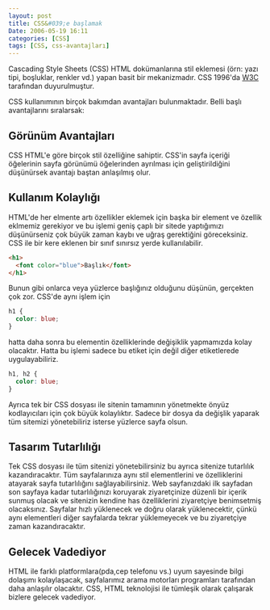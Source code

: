 ```yaml
---
layout: post
title: CSS&#039;e başlamak
Date: 2006-05-19 16:11
categories: [CSS]
tags: [CSS, css-avantajları]
---
```


Cascading Style Sheets (CSS) HTML dokümanlarına stil eklemesi (örn: yazı tipi, boşluklar, renkler vd.) yapan basit bir mekanizmadır. CSS 1996'da
[W3C][] tarafından duyurulmuştur.

CSS kullanımının birçok bakımdan
avantajları bulunmaktadır. Belli başlı avantajlarını sıralarsak:

## Görünüm Avantajları

CSS HTML'e göre birçok stil özelliğine sahiptir. CSS'in sayfa içeriği
öğelerinin sayfa görünümü öğelerinden ayrılması için geliştirildiğini
düşünürsek avantajı baştan anlaşılmış olur.

## Kullanım Kolaylığı

HTML'de her elmente artı özellikler eklemek için başka bir element ve
özellik eklmemiz gerekiyor ve bu işlemi geniş çaplı bir sitede yaptığımızı
düşünürseniz çok büyük zaman kaybı ve uğraş gerektiğini göreceksiniz. CSS ile bir kere eklenen bir sınıf sınırsız yerde kullanılabilir.

```html
<h1>
  <font color="blue">Başlık</font>
</h1>
```

Bunun gibi onlarca veya yüzlerce başlığınız olduğunu düşünün, gerçekten çok zor. CSS'de aynı işlem için

```css
h1 {
  color: blue;
}
```

hatta daha sonra bu elementin özelliklerinde değişiklik yapmamızda kolay olacaktır. Hatta bu
işlemi sadece bu etiket için değil diğer etiketlerede uygulayabiliriz.

```css
h1, h2 {
  color: blue;
}
```

Ayrıca tek bir CSS dosyası ile sitenin tamamının yönetmekte önyüz kodlayıcıları
için çok büyük kolaylıktır. Sadece bir dosya da değişlik yaparak tüm
sitemizi yönetebiliriz isterse yüzlerce sayfa olsun.

## Tasarım Tutarlılığı

Tek CSS dosyası ile tüm sitenizi yönetebilirsiniz bu ayrıca sitenize
tutarlılık kazandıracaktır. Tüm sayfalarınıza aynı stil elementlerini ve
özelliklerini atayarak sayfa tutarlılığını sağlayabilirsiniz. Web
sayfanızdaki ilk sayfadan son sayfaya kadar tutarlılığınızı koruyarak
ziyaretçinize düzenli bir içerik sunmuş olacak ve sitenizin kendine has
özelliklerini ziyaretçiye benimsetmiş olacaksınız. Sayfalar hızlı
yüklenecek ve doğru olarak yüklenecektir, çünkü aynı elementleri diğer
sayfalarda tekrar yüklemeyecek ve bu ziyaretçiye zaman kazandıracaktır.

## Gelecek Vadediyor

HTML ile farklı platformlara(pda,cep telefonu vs.) uyum sayesinde bilgi dolaşımı
kolaylaşacak, sayfalarımız arama motorları programları tarafından daha
anlaşılır olacaktır. CSS, HTML teknolojisi ile tümleşik olarak
çalışarak bizlere gelecek vadediyor.


  [W3C]: http://www.w3.org/
  [http://www.w3c.org/Style/CSS/current-work]: http://www.w3c.org/Style/CSS/current-work
